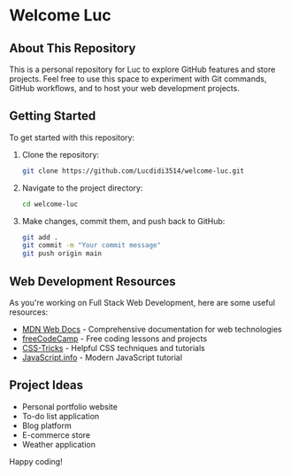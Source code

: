# Welcome Luc

## About This Repository
This is a personal repository for Luc to explore GitHub features and store projects. Feel free to use this space to experiment with Git commands, GitHub workflows, and to host your web development projects.

## Getting Started
To get started with this repository:

1. Clone the repository:
   ```bash
   git clone https://github.com/Lucdidi3514/welcome-luc.git
   ```

2. Navigate to the project directory:
   ```bash
   cd welcome-luc
   ```

3. Make changes, commit them, and push back to GitHub:
   ```bash
   git add .
   git commit -m "Your commit message"
   git push origin main
   ```

## Web Development Resources
As you're working on Full Stack Web Development, here are some useful resources:

- [MDN Web Docs](https://developer.mozilla.org/en-US/) - Comprehensive documentation for web technologies
- [freeCodeCamp](https://www.freecodecamp.org/) - Free coding lessons and projects
- [CSS-Tricks](https://css-tricks.com/) - Helpful CSS techniques and tutorials
- [JavaScript.info](https://javascript.info/) - Modern JavaScript tutorial

## Project Ideas
- Personal portfolio website
- To-do list application
- Blog platform
- E-commerce store
- Weather application

Happy coding!
